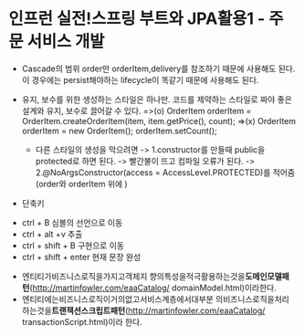 # 인프런 실전!스프링 부트와 JPA활용1 - 주문 서비스 개발

* Cascade의 범위
 order만 orderItem,delivery를 참조하기 때문에 사용해도 된다. 이 경우에는  persist해야하는 lifecycle이 똑같기 때문에 사용해도 된다.

* 유지, 보수를 위한 생성하는 스타일은 하나만. 코드를 제약하는 스타일로 짜야 좋은 설계와 유지, 보수로 끌어갈 수 있다.
    =>(o)  OrderItem orderItem = OrderItem.createOrderItem(item, item.getPrice(), count); 
    =>(x)   OrderItem orderItem = new OrderItem(); orderItem.setCount();
    * 다른 스타일의 생성을 막으려면 -> 1.constructor를 만들때 public을 protected로 하면 된다. -> 빨간불이 뜨고 컴파일 오류가 된다. 
                                  -> 2.@NoArgsConstructor(access = AccessLevel.PROTECTED)를 적어줌  (order와 orderItem 위에 )


* 단축키
- ctrl + B              심볼의 선언으로 이동
- ctrl + alt +v         추출
- ctrl + shift + B      구현으로 이동
- ctrl  + shift + enter	현재 문장 완성  
* 엔티티가비즈니스로직을가지고객체지 향의특성을적극활용하는것을**도메인모델패턴**(http://martinfowler.com/eaaCatalog/ domainModel.html)이라한다. 
* 엔티티에는비즈니스로직이거의없고서비스계층에서대부분 의비즈니스로직을처리하는것을**트랜잭션스크립트패턴**(http://martinfowler.com/eaaCatalog/ transactionScript.html)이라 한다.